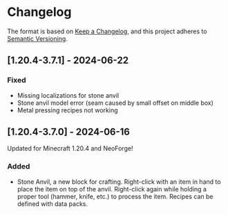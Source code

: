 # Changelog

The format is based on [Keep a Changelog](https://keepachangelog.com/en/1.0.0/),
and this project adheres to [Semantic Versioning](https://semver.org/spec/v2.0.0.html).

## [1.20.4-3.7.1] - 2024-06-22
### Fixed
- Missing localizations for stone anvil
- Stone anvil model error (seam caused by small offset on middle box)
- Metal pressing recipes not working

## [1.20.4-3.7.0] - 2024-06-16
Updated for Minecraft 1.20.4 and NeoForge!
### Added
- Stone Anvil, a new block for crafting. Right-click with an item in hand to place the item on top of the anvil. Right-click again while holding a proper tool (hammer, knife, etc.) to process the item. Recipes can be defined with data packs.
